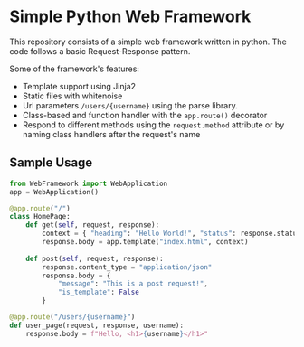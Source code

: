 # Simple Python Web Framework

This repository consists of a simple web framework written in python. 
The code follows a basic Request-Response pattern.

Some of the framework's features:
  - Template support using Jinja2
  - Static files with whitenoise
  - Url parameters `` /users/{username} `` using the parse library.
  - Class-based and function handler with the ``app.route()`` decorator
  - Respond to different methods using the `` request.method `` attribute or by naming class handlers after the request's name


## Sample Usage

```python
from WebFramework import WebApplication
app = WebApplication()

@app.route("/")
class HomePage:
    def get(self, request, response):
        context = { "heading": "Hello World!", "status": response.status }
        response.body = app.template("index.html", context)
    	
    def post(self, request, response):
        response.content_type = "application/json"
        response.body = {
            "message": "This is a post request!",
            "is_template": False
        }

@app.route("/users/{username}")
def user_page(request, response, username):
    response.body = f"Hello, <h1>{username}</h1>"
```
